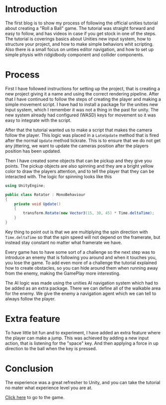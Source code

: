 # Introduction

The first blog is to show my process of following the official unities tutorial about creating a "Roll a Ball" game. The tutorial was straight forward and easy to follow, and has videos in case if you get stock in one of the steps. The tutorial is coverings basics about Unities new input system, how to structure your project, and how to make simple behaviors whit scripting. Also there is a small focus on unties editor navigation, and how to set up simple physis with ridgidbody component and collider components. 

# Process

First I have followed instructions for setting up the project, that is creating a new project giving it a name and using the correct rendering pipeline. After that I have continued to follow the steps of creating the player and making a simple movement script. I have had to install a package for the unities new Input system, which I remember it was not a thing in the past for unity. The new system already had configured (WASD) keys for movement so it was easy to integrate with the script. 

After that the tutorial wanted us to make a script that makes the camera follow the player. This logic was placed in a `LateUpdate` method that is fired after the normal `Update` method tickrate. This is to ensure that we do not get any jittering, we want to update the cameras position after the players position has been updated. 

Then I have created some objects that can be pickup and they give you points. The pickup objects are also spinning and they are a bright yellow color to draw the players attention, and to tell the player that they can be interacted with. The logic for spinning looks like this

```C#
using UnityEngine;

public class Rotator : MonoBehaviour
{
    private void Update()
    {
        transform.Rotate(new Vector3(15, 30, 45) * Time.deltaTime);
    }
}
```

Key thing to point out is that we are multiplying the spin direction with `Time.deltaTime` so that the spin speed will not depend on the framerate, but instead stay constant no matter what framerate we have.

Every game has to have some sort of a challenge so the next step was to introduce an enemy that is following you around and when it touches you, you lose the game. To add even more of a challenge the tutorial explained how to create obstacles, so you can hide around them when running away from the enemy, making the GamePlay more interesting. 

The AI logic was made using the unities AI navigation system which had to be added as an extra package. There we can define all of the walkable area for the enemy. We give the enemy a navigation agent which we can tell to always follow the player.  

# Extra feature
To have little bit fun and to experiment, I have added an extra feature where the player can make a jump. This was achieved by adding a new input action, that is listening for the "space" key. And then applying a force in up direction to the ball when the key is pressed. 

# Conclusion 

The experience was a great refresher to Unity, and you can take the tutorial no mater what experience level you are at.

[Click here](https://github.com/darkogoluza/GMD-Roll-A-Ball-tutorial) to go to the game.
